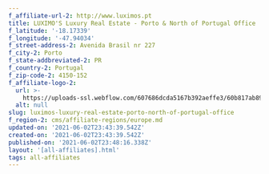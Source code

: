 ```yaml
---
f_affiliate-url-2: http://www.luximos.pt
title: LUXIMO'S Luxury Real Estate - Porto & North of Portugal Office
f_latitude: '-18.17339'
f_longitude: '-47.94034'
f_street-address-2: Avenida Brasil nr 227­
f_city-2: Porto­
f_state-addbreviated-2: PR­
f_country-2: Portugal
f_zip-code-2: 4150-152
f_affiliate-logo-2:
  url: >-
    https://uploads-ssl.webflow.com/607686dcda5167b392aeffe3/60b817ab89b3f80c0bb8f645_6081e5791f9db9ba0b7f69b9_60785a4ffc4084dcb48a8029_unnamed.png
  alt: null
slug: luximos-luxury-real-estate-porto-north-of-portugal-office
f_region-2: cms/affiliate-regions/europe.md
updated-on: '2021-06-02T23:43:39.542Z'
created-on: '2021-06-02T23:43:39.542Z'
published-on: '2021-06-02T23:48:16.338Z'
layout: '[all-affiliates].html'
tags: all-affiliates
---
```



